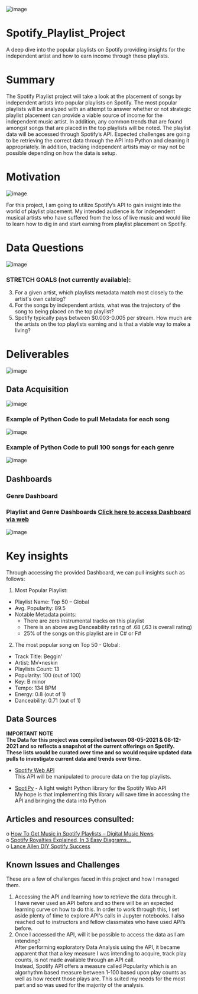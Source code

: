 ![image](https://user-images.githubusercontent.com/83980785/129940315-3dee9770-4270-4bf9-b2b5-d2e28362291a.png)

# Spotify_Playlist_Project
A deep dive into the popular playlists on Spotify providing insights for the independent artist and how to earn income through these playlists.


# Summary
The Spotify Playlist project will take a look at the placement of songs by independent artists into popular playlists on Spotify. The most popular playlists will be analyzed with an attempt to answer whether or not strategic playlist placement can provide a viable source of income for the independent music artist. In addition, any common trends that are found amongst songs that are placed in the top playlists will be noted. The playlist data will be accessed through Spotify’s API. Expected challenges are going to be retrieving the correct data through the API into Python and cleaning it appropriately. In addition, tracking independent artists may or may not be possible depending on how the data is setup.
# Motivation

![image](https://user-images.githubusercontent.com/83980785/129940557-ce84ad96-2034-4d71-bc5c-36da7a342e27.png)

For this project, I am going to utilize Spotify’s API to gain insight into the world of playlist placement.  My intended audience is for independent musical artists who have suffered from the loss of live music and would like to learn how to dig in and start earning from playlist placement on Spotify.

# Data Questions
![image](https://user-images.githubusercontent.com/83980785/129940753-b82d70c7-d199-4b65-876b-0bd0a7c6c9f0.png)


### STRETCH GOALS (not currently available):
3. For a given artist, which playlists metadata match most closely to the artist's own catelog?
4. For the songs by independent artists, what was the trajectory of the song to being placed on the top playlist?
5.  Spotify typically pays between $0.003-0.005 per stream. How much are the artists on the top playlists earning and is that a viable way to make a living?


# Deliverables

![image](https://user-images.githubusercontent.com/83980785/129941038-e865b3e7-8a8b-4398-88c3-b9fdd38c0871.png)


## Data Acquisition

![image](https://user-images.githubusercontent.com/83980785/129941112-cb39b2d0-12b6-4670-829d-5894b94c001a.png)
### **Example of Python Code to pull Metadata for each song**
![image](https://user-images.githubusercontent.com/83980785/129941852-4aa30ca6-50e1-4024-85a6-d3e374facac9.png)

### **Example of Python Code to pull 100 songs for each genre**
![image](https://user-images.githubusercontent.com/83980785/129942114-4aaf7b1b-81a6-4d3c-8926-40db4384dd8d.png)
## Dashboards
### **Genre Dashboard**
### **Playlist and Genre Dashboards** [Click here to access Dashboard via web](https://app.powerbi.com/view?r=eyJrIjoiZDI2YjBlMmUtY2ZkYi00NmExLThmYzctNjg3MWQwZDk1OTdmIiwidCI6IjEwMWRhNTg3LTE4NDMtNGY1Mi04YjhhLTE3YjA2OWM2NmQzMyIsImMiOjJ9)
![image](https://user-images.githubusercontent.com/83980785/129941580-1e550934-04f4-4b1a-b39d-b9477a2aa6c1.png)


# Key insights
Through accessing the provided Dashboard, we can pull insights such as follows: 
1. Most Popular Playlist: 
 * Playlist Name: Top 50 – Global
* Avg. Popularity: 89.5
* Notable Metadata points: 
    * There are zero instrumental tracks on this playlist
    * There is an above avg Danceability rating of .68 (.63 is overall rating)
    * 25% of the songs on this playlist are in C# or F#
2. The most popular song on Top 50 - Global:
* Track Title: Beggin'
* Artist: M√•neskin	
* Playlists Count: 13
* Popularity: 100 (out of 100)
* Key: B minor
* Tempo: 134 BPM
* Energy: 0.8 (out of 1)
* Danceability: 0.71 (out of 1)


## Data Sources

**IMPORTANT NOTE**<br />
**The Data for this project was compiled between 08-05-2021 & 08-12-2021 
and so  reflects a snapshot of the current offerings on Spotify. <br />
These lists would be curated over time and so would require 
updated data pulls to investigate current data and trends over time.**


* [Spotify Web API](https://developer.spotify.com/documentation/web-api/) <br />
	This API will be manipulated to procure data on the top playlists.


* [SpotiPy](https://github.com/plamere/spotipy#a-light-weight-python-library-for-the-spotify-web-api) - A light weight Python library for the Spotify Web API <br /> 
My hope is that implementing this library will save time in accessing the API and bringing the data into Python

## Articles and resources consulted:
o	[How To Get Music in Spotify Playlists – Digital Music News](https://www.digitalmusicnews.com/2017/06/21/spotify-playlists/) <br />
o	[Spotify Royalties Explained, In 3 Easy Diagrams…](https://www.digitalmusicnews.com/2013/12/04/spotifythreeeasy/)<br />
o	[Lance Allen DIY Spotify Success](https://artists.spotify.com/blog/lance-allen-and-the-new-secrets-of-diy-success)<br />

## Known Issues and Challenges
These are a few of challenges faced in this project and how I managed them.

1)	Accessing the API and learning how to retrieve the data through it. <br />I have never used an API before and so there will be an expected learning curve on how to do this. In order to work through this, I set aside plenty of time to explore API's calls in Jupyter notebooks. I also reached out to instructors and fellow classmates who have used API’s before.
2)	Once I accessed the API, will it be possible to access the data as I am intending?<br />
After performing exploratory Data Analysis using the API, it became apparent that that a key measure I was intending to acquire, track play counts, is not made available through an API call. <br />
Instead, Spotify API offers a measure called Popularity which is an algorhythm based measure between 1-100 based upon play counts as well as how recent those plays are. This suited my needs for the most part and so was used for the majority of the analysis.
